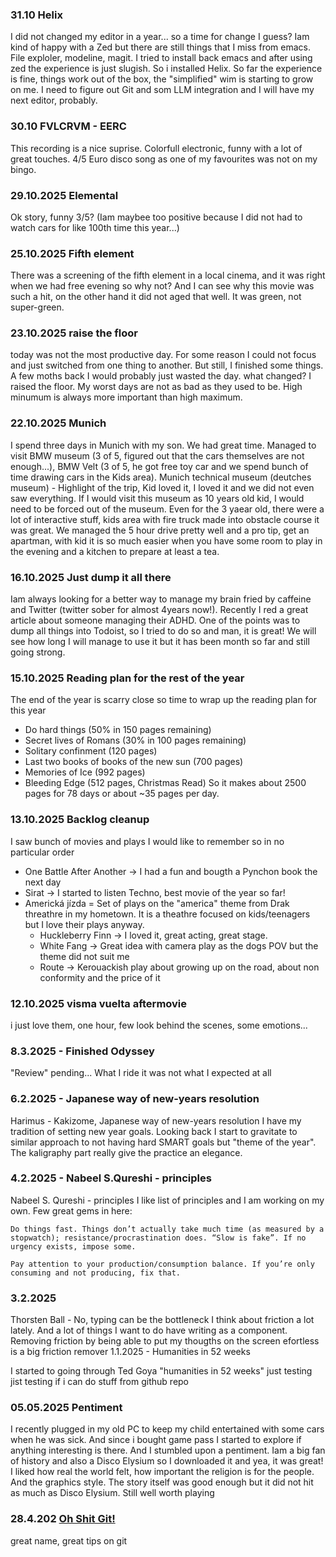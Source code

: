 ### 31.10 Helix
I did not changed my editor in a year... so a time for change I guess? Iam kind of happy with a Zed but there are still things that I miss from emacs. File exploler, modeline, magit. I tried to install back emacs and after using zed the experience is just slugish. So i installed Helix. So far the experience is fine, things work out of the box, the "simplified" wim is starting to grow on me. I need to figure out Git and som LLM integration and I will have my next editor, probably.

### 30.10 FVLCRVM - EERC
This recording is a nice suprise. Colorfull electronic, funny with a lot of great touches. 4/5 Euro disco song as one of my favourites was not on my bingo. 

### 29.10.2025 Elemental
Ok story, funny 3/5? (Iam maybee too positive because I did not had to watch cars for like 100th time this year...)

### 25.10.2025 Fifth element
There was a screening of the fifth element in a local cinema, and it was right when we had free evening so why not? And I can see why this movie was such a hit, on the other hand it did not aged that well. It was green, not super-green. 

### 23.10.2025 raise the floor
today was not the most productive day. For some reason I could not focus and just switched from one thing to another. But still, I finished some things. A few moths back I would probably just wasted the day. what changed? I raised the floor. My worst days are not as bad as they used to be. High minumum is always more important than high maximum. 

### 22.10.2025 Munich
I spend three days in Munich with my son. We had great time. Managed to visit BMW museum (3 of 5, figured out that the cars themselves are not enough...), BMW Velt (3 of 5, he got free toy car and we spend bunch of time drawing cars in the Kids area). Munich technical museum (deutches museum) - Highlight of the trip, Kid loved it, I loved it and we did not even saw everything. If I would visit this museum as 10 years old kid, I would need to be forced out of the museum. Even for the 3 yaear old, there were a lot of interactive stuff, kids area with fire truck made into obstacle course it was great. 
We managed the 5 hour drive pretty well and a pro tip, get an apartman, with kid it is so much easier when you have some room to play in the evening and a kitchen to prepare at least a tea. 

### 16.10.2025 Just dump it all there 
Iam always looking for a better way to manage my brain fried by caffeine and Twitter (twitter sober for almost 4years now!). Recently I red a great article about someone managing their ADHD. One of the points was to dump all things into Todoist, so I tried to do so and man, it is great! We will see how long I will manage to use it but it has been month so far and still going strong.   

### 15.10.2025 Reading plan for the rest of the year
The end of the year is scarry close so time to wrap up the reading plan for this year

- Do hard things (50% in 150 pages remaining)
- Secret lives of Romans (30% in 100 pages remaining)
- Solitary confinment (120 pages)
- Last two books of books of the new sun (700 pages)
- Memories of Ice (992 pages)
- Bleeding Edge (512 pages, Christmas Read)
So it makes about 2500 pages for 78 days or about ~35 pages per day.  

### 13.10.2025 Backlog cleanup 
I saw bunch of movies and plays I would like to remember so in no particular order


- One Battle After Another -> I had a fun and bougth a Pynchon book the next day
- Sirat -> I started to listen Techno, best movie of the year so far!
- Americká jízda = Set of plays on the "america" theme from Drak threathre in my hometown. It is a theathre focused on kids/teenagers but I love their plays anyway. 
  - Huckleberry Finn -> I loved it, great acting, great stage.
  - White Fang -> Great idea with camera play as the dogs POV but the theme did not suit me
  - Route -> Kerouackish play about growing up on the road, about non conformity and the price of it 

### 12.10.2025 visma vuelta aftermovie
i just love them, one hour, few look behind the scenes, some emotions...

### 8.3.2025 - Finished Odyssey

"Review" pending... What I ride it was not what I expected at all
### 6.2.2025 - Japanese way of new-years resolution

Harimus - Kakizome, Japanese way of new-years resolution I have my tradition of setting new year goals. Looking back I start to gravitate to similar approach to not having hard SMART goals but "theme of the year". The kaligraphy part really give the practice an elegance.
### 4.2.2025 - Nabeel S.Qureshi - principles

Nabeel S. Qureshi - principles I like list of principles and I am working on my own. Few great gems in here:

    Do things fast. Things don’t actually take much time (as measured by a stopwatch); resistance/procrastination does. “Slow is fake”. If no urgency exists, impose some.

    Pay attention to your production/consumption balance. If you’re only consuming and not producing, fix that.

### 3.2.2025

Thorsten Ball - No, typing can be the bottleneck I think about friction a lot lately. And a lot of things I want to do have writing as a component. Removing friction by being able to put my thougths on the screen efortless is a big friction remover
1.1.2025 - Humanities in 52 weeks

I started to going through Ted Goya "humanities in 52 weeks"
just testing
jist testing if i can do stuff from github repo

### 05.05.2025 Pentiment

I recently plugged in my old PC to keep my child entertained with some cars when he was sick. And since i bought game pass I started to explore if anything interesting is there. And I stumbled upon a pentiment. Iam a big fan of history and also a Disco Elysium so I downloaded it and yea, it was great! I liked how real the world felt, how important the religion is for the people. And the graphics style. The story itself was good enough but it did not hit as much as Disco Elysium. Still well worth playing

### 28.4.202 [Oh Shit Git!](https://ohshitgit.com/)

great name, great tips on git
